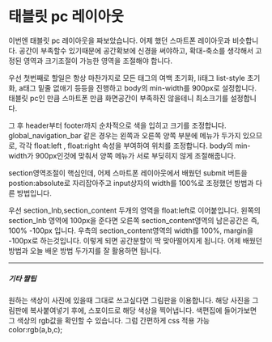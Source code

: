 # 태블릿 pc 레이아웃

이번엔 태블릿 pc 레이아웃을 짜보았습니다.
어제 했던 스마트폰 레이아웃과 비슷합니다. 공간이 부족할수 있기때문에 공간확보에 신경을 써야하고, 확대-축소를 생각해서 고정된 영역과 크기조절이 가능한 영역을 조절해야 합니다.

우선 첫번째로 할일은 항상 마찬가지로 모든 태그의 여백 초기화, li태그 list-style 초기화, a태그 밑줄 없애기 등등을 진행하고
body의 min-width를 900px로 설정합니다. 태블릿 pc인 만큼 스마트폰 만큼 화면공간이 부족하진 않을테니 최소크기를 설정합니다. 

그 후 header부터 footer까지 순차적으로 색을 입히고 크기를 조정합니다.
global_navigation_bar 같은 경우는 왼쪽과 오른쪽 양쪽 부분에 메뉴가 두가지 있으므로, 각각 float:left , float:right 속성을 부여하여 위치를 조정합니다. body의 min-width가 900px인것에 맞춰서 양쪽 메뉴가 서로 부딪히지 않게 조절해줍니다.

section영역조절이 핵심인데, 어제 스마트폰 레이아웃에서 배웠던 submit 버튼을 postion:absolute로 자리잡아주고 input상자의 width를 100%로 조정했던 방법과 다른 방법입니다.

우선 section_lnb,section_content 두개의 영역을 float:left로 이어붙입니다.
왼쪽의 section_lnb 영역에 100px을 준다면 오른쪽 section_content영역의 남은공간은 즉, 100% -100px 입니다.
우측의 section_content영역의 width를 100%, margin을 -100px로 하는것입니다.
이렇게 되면 공간분할이 딱 맞아떨어지게 됩니다. 어제 배웠던 방법과 오늘 배운 방법 두가지를 잘 활용하면 됩니다.


----------
##### 기타 짤팁
원하는 색상이 사진에 있을때 그대로 쓰고싶다면 그림판을 이용합니다.
해당 사진을 그림판에 복사붙여넣기 후에, 스포이드로 해당 색상을 찍어냅니다.
색편집에 들어가보면 그 색상의 rgb값을 확인할 수 있습니다. 그럼 간편하게 css 적용 가능 
color:rgb(a,b,c);

